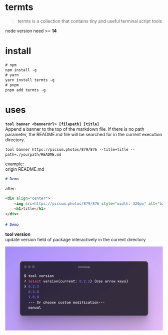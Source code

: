 # termts

> termts is a collection that contains tiny and useful terminal script tools

node version need >= **14**

# install

```shell
# npm
npm install -g
# yarn
yarn install termts -g
# pnpm
pnpm add termts -g
```

# uses

**`tool banner <bannerUrl> [filepath] [title]`**  
Append a banner to the top of the markdown file. If there is no path parameter, the README.md file will be searched for in the current execution directory.

```shell
tool banner https://picsum.photos/879/876 --title=title --path=./yourpath/README.md
```

example:  
origin README.md

```markdown
# Demo
```

after:

```markdown
<div align="center">
    <img src=https://picsum.photos/879/876 style="width: 320px" alt="banner" />
    <h1>title</h1>
</div>

# Demo
```

**tool version**  
update version field of package interactively in the current directory

![demo](./assets/tool-version.png)
